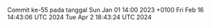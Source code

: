 Commit ke-55 pada tanggal Sun Jan 01 14:00 2023 +0100
Fri Feb 16 14:43:06 UTC 2024
Tue Apr  2 18:43:24 UTC 2024
